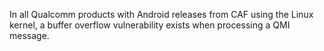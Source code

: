 In all Qualcomm products with Android releases from CAF using the Linux kernel, a buffer overflow vulnerability exists when processing a QMI message.